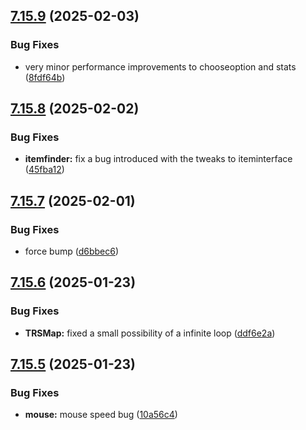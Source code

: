 ## [7.15.9](https://github.com/Torwent/SRL-T/compare/v7.15.8...v7.15.9) (2025-02-03)


### Bug Fixes

* very minor performance improvements to chooseoption and stats ([8fdf64b](https://github.com/Torwent/SRL-T/commit/8fdf64b7d3b0bdbf277c1ab5fbfb89fa8e42f16e))



## [7.15.8](https://github.com/Torwent/SRL-T/compare/v7.15.7...v7.15.8) (2025-02-02)


### Bug Fixes

* **itemfinder:** fix a bug introduced with the tweaks to iteminterface ([45fba12](https://github.com/Torwent/SRL-T/commit/45fba128706b0a1ce98b11a8b7c96a57d7364767))



## [7.15.7](https://github.com/Torwent/SRL-T/compare/v7.15.6...v7.15.7) (2025-02-01)


### Bug Fixes

* force bump ([d6bbec6](https://github.com/Torwent/SRL-T/commit/d6bbec6ee63e6bfb185f056987896a0d3cf58992))



## [7.15.6](https://github.com/Torwent/SRL-T/compare/v7.15.5...v7.15.6) (2025-01-23)


### Bug Fixes

* **TRSMap:** fixed a small possibility of a infinite loop ([ddf6e2a](https://github.com/Torwent/SRL-T/commit/ddf6e2a096ed4004285e7938a57960d6ab7f69de))



## [7.15.5](https://github.com/Torwent/SRL-T/compare/v7.15.4...v7.15.5) (2025-01-23)


### Bug Fixes

* **mouse:** mouse speed bug ([10a56c4](https://github.com/Torwent/SRL-T/commit/10a56c41467ea8370d81e392436edd536da192af))



